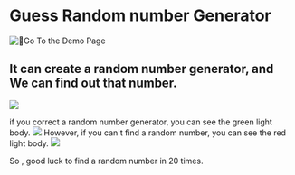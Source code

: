 # Guess Random number Generator

![🚀Go To the Demo Page](https://aurorapark.github.io/GuessNumber/)

## It can create a random number generator, and We can find out that number.

![](https://github.com/AuroraPark/GuessNumber/assets/47839204/77b6a9cc-4284-4025-af49-b58e7249401f)

if you correct a random number generator, you can see the green light body.
![](https://github.com/AuroraPark/GuessNumber/assets/47839204/a995b17a-abfb-4b20-ac42-d4b50d9cde8a)
However, if you can't find a random number, you can see the red light body.
![](https://github.com/AuroraPark/GuessNumber/assets/47839204/436dcccd-6e8c-4d1e-8462-0919b46bbab2)

So , good luck to find a random number in 20 times.
